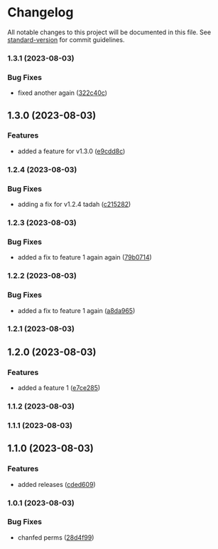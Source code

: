 # Changelog

All notable changes to this project will be documented in this file. See [standard-version](https://github.com/conventional-changelog/standard-version) for commit guidelines.

### 1.3.1 (2023-08-03)


### Bug Fixes

* fixed another again ([322c40c](https://github.com/jlsude/testing-release/commit/322c40c7bac415bc53657a81e03830bfc5fa5ac0))

## 1.3.0 (2023-08-03)


### Features

* added a feature for v1.3.0 ([e9cdd8c](https://github.com/jlsude/testing-release/commit/e9cdd8c007ce0dcffdf09c2770a9418903c13611))

### 1.2.4 (2023-08-03)


### Bug Fixes

* adding a fix for v1.2.4 tadah ([c215282](https://github.com/jlsude/testing-release/commit/c21528291327f11fa54507cf2a1a84a655ba8ea1))

### 1.2.3 (2023-08-03)


### Bug Fixes

* added a fix to  feature 1 again again ([79b0714](https://github.com/jlsude/testing-release/commit/79b071454eba35693663008c76889c50224e3dcc))

### 1.2.2 (2023-08-03)


### Bug Fixes

* added a fix to  feature 1 again ([a8da965](https://github.com/jlsude/testing-release/commit/a8da96536f293355e3966ff7e44298ff967c4285))

### 1.2.1 (2023-08-03)

## 1.2.0 (2023-08-03)


### Features

* added a feature 1 ([e7ce285](https://github.com/jlsude/testing-release/commit/e7ce28561623b3ebda891b1456d9486f65391459))

### 1.1.2 (2023-08-03)

### 1.1.1 (2023-08-03)

## 1.1.0 (2023-08-03)


### Features

* added releases ([cded609](https://github.com/jlsude/testing-release/commit/cded6099f54fbbdc40b8421981ca3cd14fc05596))

### 1.0.1 (2023-08-03)


### Bug Fixes

* chanfed perms ([28d4f99](https://github.com/jlsude/testing-release/commit/28d4f993e4640043f40b4b20f222f34812919c52))
